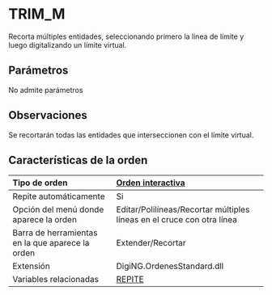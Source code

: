 # TRIM\_M

Recorta múltiples entidades, seleccionando primero la línea de límite y luego digitalizando un límite virtual.

## Parámetros

No admite parámetros

## Observaciones

Se recortarán todas las entidades que interseccionen con el límite virtual.

## Características de la orden

| Tipo de orden | [Orden interactiva](trim-m.md) |
| :--- | :--- |
| Repite automáticamente | Si |
| Opción del menú donde aparece la orden | Editar/Polilíneas/Recortar múltiples líneas en el cruce con otra línea |
| Barra de herramientas en la que aparece la orden | Extender/Recortar |
| Extensión | DigiNG.OrdenesStandard.dll |
| Variables relacionadas | [REPITE](/digi3d-net/referencia/digi3d.net/ventana-de-dibujo/ordenes/t/REPITE.html) |

